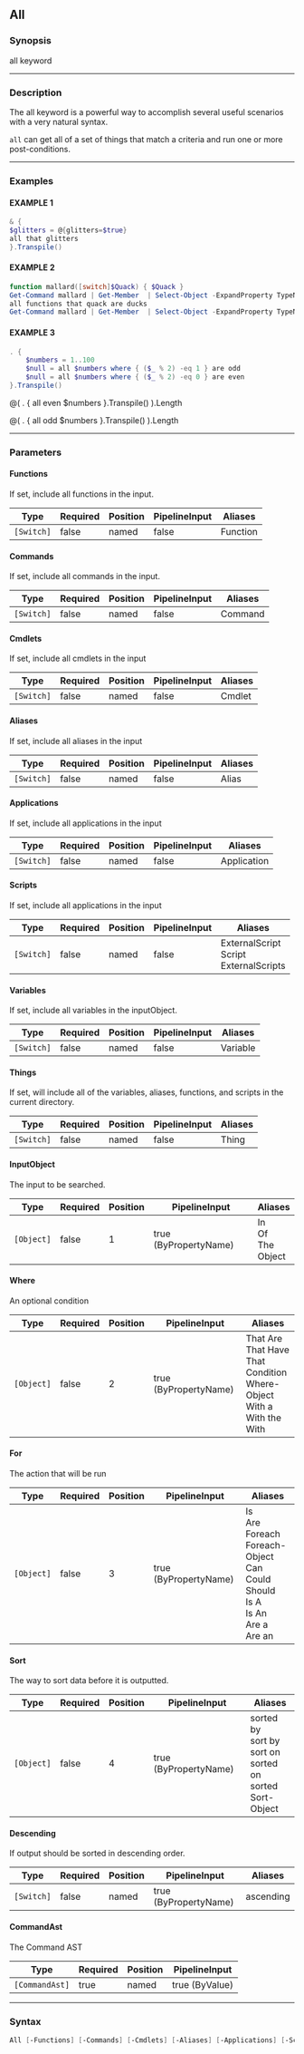 All
---




### Synopsis
all keyword



---


### Description

The all keyword is a powerful way to accomplish several useful scenarios with a very natural syntax.

`all` can get all of a set of things that match a criteria and run one or more post-conditions.



---


### Examples
#### EXAMPLE 1
```PowerShell
& {
$glitters = @{glitters=$true}
all that glitters
}.Transpile()
```

#### EXAMPLE 2
```PowerShell
function mallard([switch]$Quack) { $Quack }
Get-Command mallard | Get-Member  | Select-Object -ExpandProperty TypeName -Unique
all functions that quack are ducks
Get-Command mallard | Get-Member  | Select-Object -ExpandProperty TypeName -Unique
```

#### EXAMPLE 3
```PowerShell
. {
    $numbers = 1..100
    $null = all $numbers where { ($_ % 2) -eq 1 } are odd
    $null = all $numbers where { ($_ % 2) -eq 0 } are even
}.Transpile()
```
@(
    . { all even $numbers }.Transpile()
).Length

@(
    . { all odd $numbers }.Transpile()
).Length


---


### Parameters
#### **Functions**

If set, include all functions in the input.






|Type      |Required|Position|PipelineInput|Aliases |
|----------|--------|--------|-------------|--------|
|`[Switch]`|false   |named   |false        |Function|



#### **Commands**

If set, include all commands in the input.






|Type      |Required|Position|PipelineInput|Aliases|
|----------|--------|--------|-------------|-------|
|`[Switch]`|false   |named   |false        |Command|



#### **Cmdlets**

If set, include all cmdlets in the input






|Type      |Required|Position|PipelineInput|Aliases|
|----------|--------|--------|-------------|-------|
|`[Switch]`|false   |named   |false        |Cmdlet |



#### **Aliases**

If set, include all aliases in the input






|Type      |Required|Position|PipelineInput|Aliases|
|----------|--------|--------|-------------|-------|
|`[Switch]`|false   |named   |false        |Alias  |



#### **Applications**

If set, include all applications in the input






|Type      |Required|Position|PipelineInput|Aliases    |
|----------|--------|--------|-------------|-----------|
|`[Switch]`|false   |named   |false        |Application|



#### **Scripts**

If set, include all applications in the input






|Type      |Required|Position|PipelineInput|Aliases                                      |
|----------|--------|--------|-------------|---------------------------------------------|
|`[Switch]`|false   |named   |false        |ExternalScript<br/>Script<br/>ExternalScripts|



#### **Variables**

If set, include all variables in the inputObject.






|Type      |Required|Position|PipelineInput|Aliases |
|----------|--------|--------|-------------|--------|
|`[Switch]`|false   |named   |false        |Variable|



#### **Things**

If set, will include all of the variables, aliases, functions, and scripts in the current directory.






|Type      |Required|Position|PipelineInput|Aliases|
|----------|--------|--------|-------------|-------|
|`[Switch]`|false   |named   |false        |Thing  |



#### **InputObject**

The input to be searched.






|Type      |Required|Position|PipelineInput        |Aliases                     |
|----------|--------|--------|---------------------|----------------------------|
|`[Object]`|false   |1       |true (ByPropertyName)|In<br/>Of<br/>The<br/>Object|



#### **Where**

An optional condition






|Type      |Required|Position|PipelineInput        |Aliases                                                                                        |
|----------|--------|--------|---------------------|-----------------------------------------------------------------------------------------------|
|`[Object]`|false   |2       |true (ByPropertyName)|That Are<br/>That Have<br/>That<br/>Condition<br/>Where-Object<br/>With a<br/>With the<br/>With|



#### **For**

The action that will be run






|Type      |Required|Position|PipelineInput        |Aliases                                                                                                       |
|----------|--------|--------|---------------------|--------------------------------------------------------------------------------------------------------------|
|`[Object]`|false   |3       |true (ByPropertyName)|Is<br/>Are<br/>Foreach<br/>Foreach-Object<br/>Can<br/>Could<br/>Should<br/>Is A<br/>Is An<br/>Are a<br/>Are an|



#### **Sort**

The way to sort data before it is outputted.






|Type      |Required|Position|PipelineInput        |Aliases                                                                   |
|----------|--------|--------|---------------------|--------------------------------------------------------------------------|
|`[Object]`|false   |4       |true (ByPropertyName)|sorted by<br/>sort by<br/>sort on<br/>sorted on<br/>sorted<br/>Sort-Object|



#### **Descending**

If output should be sorted in descending order.






|Type      |Required|Position|PipelineInput        |Aliases  |
|----------|--------|--------|---------------------|---------|
|`[Switch]`|false   |named   |true (ByPropertyName)|ascending|



#### **CommandAst**

The Command AST






|Type          |Required|Position|PipelineInput |
|--------------|--------|--------|--------------|
|`[CommandAst]`|true    |named   |true (ByValue)|





---


### Syntax
```PowerShell
All [-Functions] [-Commands] [-Cmdlets] [-Aliases] [-Applications] [-Scripts] [-Variables] [-Things] [[-InputObject] <Object>] [[-Where] <Object>] [[-For] <Object>] [[-Sort] <Object>] [-Descending] -CommandAst <CommandAst> [<CommonParameters>]
```
